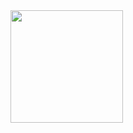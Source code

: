 <img height="180em" src="https://github-readme-stats.vercel.app/api/top-langs/?username=Viklysx&show_icons=true&&langs_count=10&theme=radical&hide_border=true&&count_private=true&include_all_commits=true" />
